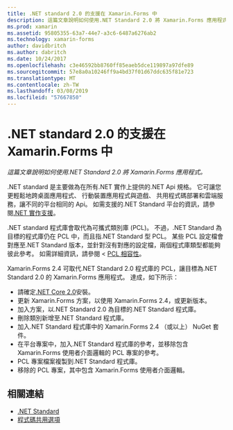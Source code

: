 ```yaml
---
title: .NET standard 2.0 的支援在 Xamarin.Forms 中
description: 這篇文章說明如何使用.NET Standard 2.0 將 Xamarin.Forms 應用程式。 .NET standard 是主要做為在所有.NET 實作上提供的.NET Api 規格。
ms.prod: xamarin
ms.assetid: 95805355-63a7-44e7-a3c6-6487a6276ab2
ms.technology: xamarin-forms
author: davidbritch
ms.author: dabritch
ms.date: 10/24/2017
ms.openlocfilehash: c3e46592bb8760ff85eaeb5dce119897a97dfe89
ms.sourcegitcommit: 57e8a0a10246ff9a4bd37f01d67ddc635f81e723
ms.translationtype: MT
ms.contentlocale: zh-TW
ms.lasthandoff: 03/08/2019
ms.locfileid: "57667850"
---
```

# <a name="net-standard-20-support-in-xamarinforms"></a>.NET standard 2.0 的支援在 Xamarin.Forms 中

_這篇文章說明如何使用.NET Standard 2.0 將 Xamarin.Forms 應用程式。_

.NET standard 是主要做為在所有.NET 實作上提供的.NET Api 規格。 它可讓您更輕鬆地跨桌面應用程式、 行動裝置應用程式與遊戲、 共用程式碼部署和雲端服務，讓不同的平台相同的 Api。 如需支援的.NET Standard 平台的資訊，請參閱[.NET 實作支援](/dotnet/standard/net-standard#net-implementation-support)。

.NET standard 程式庫會取代為可攜式類別庫 (PCL)。 不過，.NET Standard 為目標的程式庫仍在 PCL 中，而且指.NET Standard 型 PCL。 某些 PCL 設定檔會對應至.NET Standard 版本，並針對沒有對應的設定檔，兩個程式庫類型都能夠彼此參考。 如需詳細資訊，請參閱 < [PCL 相容性](/dotnet/standard/net-standard#pcl-compatibility)。

Xamarin.Forms 2.4 可取代.NET Standard 2.0 程式庫的 PCL，讓目標為.NET Standard 2.0 的 Xamarin.Forms 應用程式。 達成，如下所示：

- 請確定[.NET Core 2.0](https://www.microsoft.com/net/download/core)安裝。
- 更新 Xamarin.Forms 方案，以使用 Xamarin.Forms 2.4，或更新版本。
- 加入方案，以.NET Standard 2.0 為目標的.NET Standard 程式庫。
- 刪除類別新增至.NET Standard 程式庫。
- 加入.NET Standard 程式庫中的 Xamarin.Forms 2.4 （或以上） NuGet 套件。
- 在平台專案中，加入.NET Standard 程式庫的參考，並移除包含 Xamarin.Forms 使用者介面邏輯的 PCL 專案的參考。
- PCL 專案檔案複製到.NET Standard 程式庫。
- 移除的 PCL 專案，其中包含 Xamarin.Forms 使用者介面邏輯。


## <a name="related-links"></a>相關連結

- [.NET Standard](~/cross-platform/app-fundamentals/net-standard.md)
- [程式碼共用選項](~/cross-platform/app-fundamentals/code-sharing.md)
